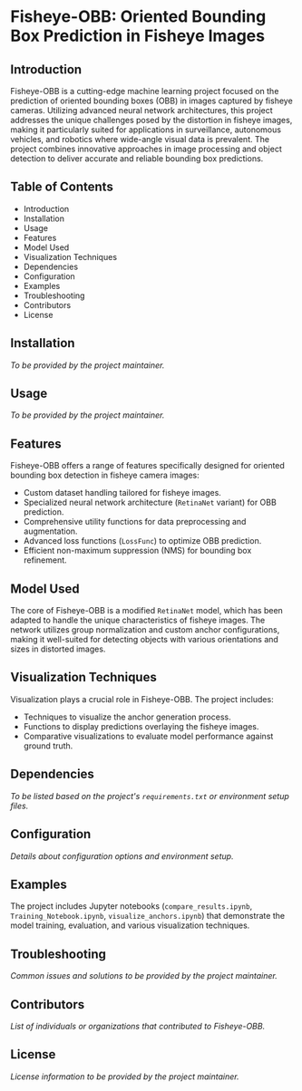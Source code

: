 
# Fisheye-OBB: Oriented Bounding Box Prediction in Fisheye Images

## Introduction
Fisheye-OBB is a cutting-edge machine learning project focused on the prediction of oriented bounding boxes (OBB) in images captured by fisheye cameras. Utilizing advanced neural network architectures, this project addresses the unique challenges posed by the distortion in fisheye images, making it particularly suited for applications in surveillance, autonomous vehicles, and robotics where wide-angle visual data is prevalent. The project combines innovative approaches in image processing and object detection to deliver accurate and reliable bounding box predictions.

## Table of Contents
- Introduction
- Installation
- Usage
- Features
- Model Used
- Visualization Techniques
- Dependencies
- Configuration
- Examples
- Troubleshooting
- Contributors
- License

## Installation
*To be provided by the project maintainer.*

## Usage
*To be provided by the project maintainer.*

## Features
Fisheye-OBB offers a range of features specifically designed for oriented bounding box detection in fisheye camera images:
- Custom dataset handling tailored for fisheye images.
- Specialized neural network architecture (`RetinaNet` variant) for OBB prediction.
- Comprehensive utility functions for data preprocessing and augmentation.
- Advanced loss functions (`LossFunc`) to optimize OBB prediction.
- Efficient non-maximum suppression (NMS) for bounding box refinement.

## Model Used
The core of Fisheye-OBB is a modified `RetinaNet` model, which has been adapted to handle the unique characteristics of fisheye images. The network utilizes group normalization and custom anchor configurations, making it well-suited for detecting objects with various orientations and sizes in distorted images.

## Visualization Techniques
Visualization plays a crucial role in Fisheye-OBB. The project includes:
- Techniques to visualize the anchor generation process.
- Functions to display predictions overlaying the fisheye images.
- Comparative visualizations to evaluate model performance against ground truth.

## Dependencies
*To be listed based on the project's `requirements.txt` or environment setup files.*

## Configuration
*Details about configuration options and environment setup.*

## Examples
The project includes Jupyter notebooks (`compare_results.ipynb`, `Training_Notebook.ipynb`, `visualize_anchors.ipynb`) that demonstrate the model training, evaluation, and various visualization techniques.

## Troubleshooting
*Common issues and solutions to be provided by the project maintainer.*

## Contributors
*List of individuals or organizations that contributed to Fisheye-OBB.*

## License
*License information to be provided by the project maintainer.*
